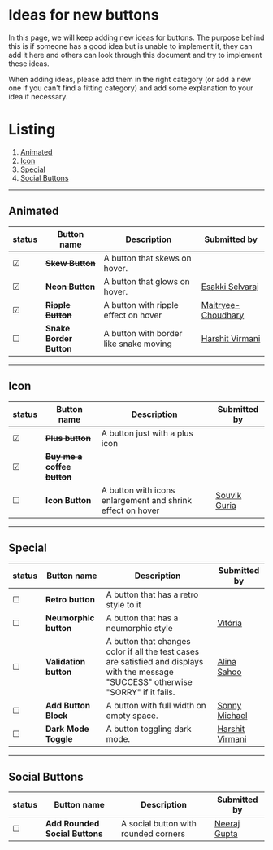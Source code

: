 # Ideas for new buttons

In this page, we will keep adding new ideas for buttons. The purpose behind this is if someone has a good idea but is unable to implement it, they can add it here and others can look through this document and try to implement these ideas.

When adding ideas, please add them in the right category (or add a new one if you can't find a fitting category) and add some explanation to your idea if necessary.

# Listing

1. [Animated](#animated)
2. [Icon](#icon)
3. [Special](#special)
4. [Social Buttons](#socialButtons)

---

## Animated

|status  | Button name    | Description      | Submitted by |
|--------|----------------|------------------|--------------|
| &#9745;| ~~**Skew Button**~~| A button that skews on hover. | | 
| &#9745;| ~~**Neon Button**~~| A button that glows on hover. |[Esakki Selvaraj](https://github.com/esakki-selvaraj) |
| &#9745;| ~~**Ripple Button**~~| A button with ripple effect on hover | [Maitryee-Choudhary](https://github.com/Maitryee-Choudhary)
| &#9744;| **Snake Border Button**| A button with border like snake moving | [Harshit Virmani](https://github.com/hvirmani)
---

## Icon

|status  | Button name    | Description      | Submitted by |
|--------|----------------|------------------|--------------|
| &#9745;| ~~**Plus button**~~| A button just with a plus icon | | 
| &#9745;| ~~**Buy me a coffee button**~~|  | |
| &#9744;| **Icon Button**| A button with icons enlargement and shrink effect on hover | [Souvik Guria](https://github.com/devSouvik)

---

## Special

|status  | Button name    | Description      | Submitted by |
|--------|----------------|------------------|--------------|
| &#9744;| **Retro button**| A button that has a retro style to it| |  
| &#9744;| **Neumorphic button**| A button that has a neumorphic style |[Vitória](https://github.com/vitoriapena) |
| &#9744;| **Validation button** | A button that changes color if all the test cases are satisfied and displays with the message "SUCCESS" otherwise "SORRY" if it fails. | [Alina Sahoo](https://github.com/alinasahoo)
| &#9744;| **Add Button Block** | A button with full width on empty space. | [Sonny Michael](https://github.com/isonnymichael)
| &#9744;| **Dark Mode Toggle**| A button toggling dark mode. | [Harshit Virmani](https://github.com/hvirmani)

---

## Social Buttons
|status  | Button name    | Description      | Submitted by |
|--------|----------------|------------------|--------------|
| &#9744;| **Add Rounded Social Buttons** | A social button with rounded corners|[Neeraj Gupta](https://github.com/Neeraj3508)
